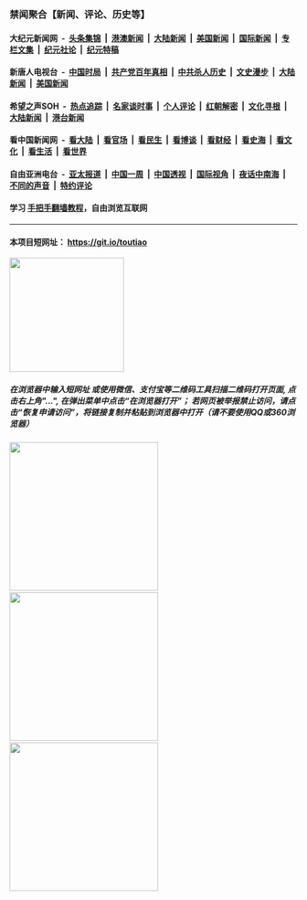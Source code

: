 ### 禁闻聚合【新闻、评论、历史等】

#### 大纪元新闻网 &nbsp;-&nbsp; [头条集锦](indexes/E头条集锦.md?t=02040122) &nbsp;|&nbsp; [港澳新闻](indexes/E港澳新闻.md?t=02040122)  &nbsp;|&nbsp; [大陆新闻](indexes/E大陆新闻.md?t=02040122) &nbsp;|&nbsp; [美国新闻](indexes/E美国新闻.md?t=02040122) &nbsp;|&nbsp; [国际新闻](indexes/E国际新闻.md?t=02040122) &nbsp;|&nbsp; [专栏文集](indexes/E专栏文集.md?t=02040122) &nbsp;|&nbsp; [纪元社论](indexes/E纪元社论.md?t=02040122) &nbsp;|&nbsp; [纪元特稿](indexes/E纪元特稿.md?t=02040122) 

#### 新唐人电视台 &nbsp;-&nbsp; [中国时局](indexes/N中国时局.md?t=02040122) &nbsp;|&nbsp; [共产党百年真相](indexes/N共产党百年真相.md?t=02040122) &nbsp;|&nbsp; [中共杀人历史](indexes/N中共杀人历史.md?t=02040122) &nbsp;|&nbsp; [文史漫步](indexes/N文史漫步.md?t=02040122) &nbsp;|&nbsp; [大陆新闻](indexes/N大陆新闻.md?t=02040122) &nbsp;|&nbsp; [美国新闻](indexes/N美国新闻.md?t=02040122)

#### 希望之声SOH &nbsp;-&nbsp; [热点追踪](indexes/H热点追踪.md?t=02040122) &nbsp;|&nbsp; [名家谈时事](indexes/H名家谈时事.md?t=02040122) &nbsp;|&nbsp; [个人评论](indexes/H个人评论.md?t=02040122)  &nbsp;|&nbsp; [红朝解密](indexes/H红朝解密.md?t=02040122) &nbsp;|&nbsp; [文化寻根](indexes/H文化寻根.md?t=02040122) &nbsp;|&nbsp; [大陆新闻](indexes/H大陆新闻.md?t=02040122) &nbsp;|&nbsp; [港台新闻](indexes/H港台新闻.md?t=02040122)

#### 看中国新闻网 &nbsp;-&nbsp; [看大陆](indexes/S看大陆.md?t=02040122) &nbsp;|&nbsp; [看官场](indexes/S看官场.md?t=02040122) &nbsp;|&nbsp; [看民生](indexes/S看民生.md?t=02040122)  &nbsp;|&nbsp; [看博谈](indexes/S看博谈.md?t=02040122) &nbsp;|&nbsp; [看财经](indexes/S看财经.md?t=02040122) &nbsp;|&nbsp; [看史海](indexes/S看史海.md?t=02040122) &nbsp;|&nbsp; [看文化](indexes/S看文化.md?t=02040122) &nbsp;|&nbsp; [看生活](indexes/S看生活.md?t=02040122) &nbsp;|&nbsp; [看世界](indexes/S看世界.md?t=02040122)

#### 自由亚洲电台 &nbsp;-&nbsp; [亚太报道](indexes/R亚太报道.md?t=02040122) &nbsp;|&nbsp; [中国一周](indexes/R中国一周.md?t=02040122) &nbsp;|&nbsp; [中国透视](indexes/R中国透视.md?t=02040122)  &nbsp;|&nbsp; [国际视角](indexes/R国际视角.md?t=02040122) &nbsp;|&nbsp; [夜话中南海](indexes/R夜话中南海.md?t=02040122) &nbsp;|&nbsp; [不同的声音](indexes/R不同的声音.md?t=02040122) &nbsp;|&nbsp; [特约评论](indexes/R特约评论.md?t=02040122)

#### 学习 [手把手翻墙教程](https://github.com/gfw-breaker/guides/wiki)，自由浏览互联网

----

#### 本项目短网址： https://git.io/toutiao
<img src="https://raw.githubusercontent.com/gfw-breaker/banned-news/master/scripts/img/qr.png" width="200px"/>  

##### 在浏览器中输入短网址 或使用微信、支付宝等二维码工具扫描二维码打开页面, 点击右上角"...", 在弹出菜单中点击“在浏览器打开”； 若网页被举报禁止访问，请点击“恢复申请访问”，将链接复制并粘贴到浏览器中打开（请不要使用QQ或360浏览器）

<img src="https://raw.githubusercontent.com/gfw-breaker/banned-news/master/scripts/img/1.png" width="260px"/> &nbsp; <img src="https://raw.githubusercontent.com/gfw-breaker/banned-news/master/scripts/img/2.png" width="260px"/> &nbsp; <img src="https://raw.githubusercontent.com/gfw-breaker/banned-news/master/scripts/img/3.png" width="260px"/>
